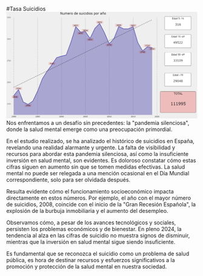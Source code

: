 #Tasa Suicidios
![imagen](Tasa_Spain_Picture.png)
Nos enfrentamos a un desafío sin precedentes: la "pandemia silenciosa", donde la salud mental emerge como una preocupación primordial.

En el estudio realizado, se ha analizado el histórico de suicidios en España, revelando una realidad alarmante y urgente.
La falta de visibilidad y recursos para abordar esta pandemia silenciosa, así como la insuficiente inversión en salud mental, son evidentes. Es doloroso constatar cómo estas cifras siguen en aumento sin que se tomen medidas efectivas. La salud mental no puede ser relegada a una mención ocasional en el Día Mundial correspondiente, solo para ser olvidada después.

Resulta evidente cómo el funcionamiento socioeconómico impacta directamente en estos números. Por ejemplo, el año con el mayor número de suicidios, 2008, coincide con el inicio de la "Gran Recesión Española", la explosión de la burbuja inmobiliaria y el aumento del desempleo.

Observamos cómo, a pesar de los avances tecnológicos y sociales, persisten los problemas económicos y de bienestar. En pleno 2024, la tendencia al alza en las cifras de suicidio no muestra signos de disminuir, mientras que la inversión en salud mental sigue siendo insuficiente.

Es fundamental que se reconozca el suicidio como un problema de salud pública, es hora de destinar recursos y esfuerzos significativos a la promoción y protección de la salud mental en nuestra sociedad.  
